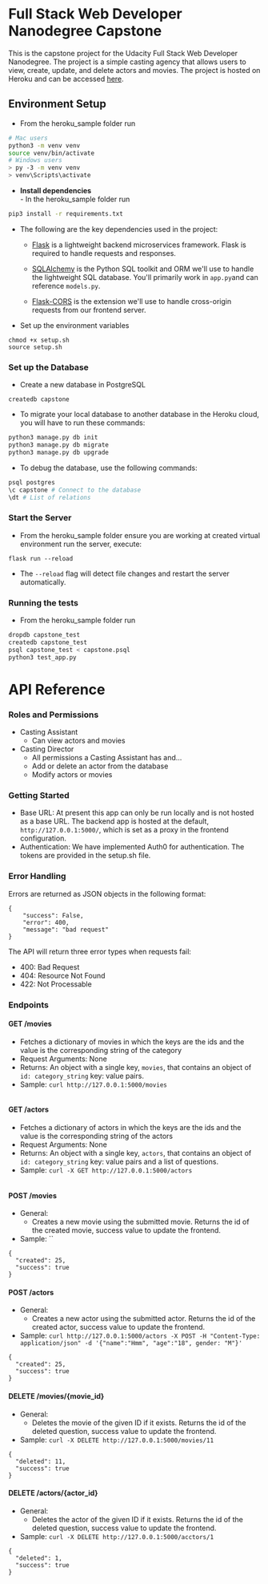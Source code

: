 # Full Stack Web Developer Nanodegree Capstone

This is the capstone project for the Udacity Full Stack Web Developer Nanodegree. The project is a simple casting agency that allows users to view, create, update, and delete actors and movies. The project is hosted on Heroku and can be accessed [here](https://fsnd-capstone-udacity.herokuapp.com/).

## Environment Setup

- From the heroku_sample folder run

```bash
# Mac users
python3 -m venv venv
source venv/bin/activate
# Windows users
> py -3 -m venv venv
> venv\Scripts\activate
```

- **Install dependencies**<br> - In the heroku_sample folder run

```bash 
pip3 install -r requirements.txt
```
- The following are the key dependencies used in the project:
    - [Flask](http://flask.pocoo.org/) is a lightweight backend microservices framework. Flask is required to handle requests and responses.

    - [SQLAlchemy](https://www.sqlalchemy.org/) is the Python SQL toolkit and ORM we'll use to handle the lightweight SQL database. You'll primarily work in `app.py`and can reference `models.py`.

    - [Flask-CORS](https://flask-cors.readthedocs.io/en/latest/#) is the extension we'll use to handle cross-origin requests from our frontend server.

- Set up the environment variables
```
chmod +x setup.sh
source setup.sh
```
### Set up the Database

- Create a new database in PostgreSQL

```
createdb capstone
```
- To migrate your local database to another database in the Heroku cloud, you will have to run these commands:
    
```bash
python3 manage.py db init
python3 manage.py db migrate
python3 manage.py db upgrade
```
- To debug the database, use the following commands:
```bash
psql postgres 
\c capstone # Connect to the database
\dt # List of relations
```

### Start the Server

- From the heroku_sample folder ensure you are working at created virtual environment run the server, execute:

```
flask run --reload
```
- The `--reload` flag will detect file changes and restart the server automatically.


### Running the tests

- From the heroku_sample folder run

```bash
dropdb capstone_test
createdb capstone_test
psql capstone_test < capstone.psql
python3 test_app.py
```

# API Reference

### Roles and Permissions
- Casting Assistant
    - Can view actors and movies
- Casting Director
    - All permissions a Casting Assistant has and…
    - Add or delete an actor from the database
    - Modify actors or movies

### Getting Started
- Base URL: At present this app can only be run locally and is not hosted as a base URL. The backend app is hosted at the default, `http://127.0.0.1:5000/`, which is set as a proxy in the frontend configuration. 
- Authentication: We have implemented Auth0 for authentication. The tokens are provided in the setup.sh file.

### Error Handling
Errors are returned as JSON objects in the following format:
```
{
    "success": False, 
    "error": 400,
    "message": "bad request"
}
```
The API will return three error types when requests fail:
- 400: Bad Request
- 404: Resource Not Found
- 422: Not Processable 

### Endpoints 
#### GET /movies

- Fetches a dictionary of movies in which the keys are the ids and the value is the corresponding string of the category
- Request Arguments: None
- Returns: An object with a single key, `movies`, that contains an object of `id: category_string` key: value pairs.
- Sample: `curl http://127.0.0.1:5000/movies`
```json

``` 
#### GET /actors
- Fetches a dictionary of actors in which the keys are the ids and the value is the corresponding string of the actors
- Request Arguments: None
- Returns: An object with a single key, `actors`, that contains an object of `id: category_string` key: value pairs and a list of questions.
- Sample: `curl -X GET http://127.0.0.1:5000/actors`
```json

```

#### POST /movies
- General:
    - Creates a new movie using the submitted movie. Returns the id of the created movie, success value to update the frontend.
- Sample: ``
```
{
  "created": 25, 
  "success": true
}
```
#### POST /actors
- General:
    - Creates a new actor using the submitted actor. Returns the id of the created actor, success value to update the frontend.
- Sample: `curl http://127.0.0.1:5000/actors -X POST -H "Content-Type: application/json" -d '{"name":"Hmm", "age":"18", gender: "M"}'`
```
{
  "created": 25, 
  "success": true
}
```
#### DELETE /movies/{movie_id}
- General:
    - Deletes the movie of the given ID if it exists. Returns the id of the deleted question, success value to update the frontend.
- Sample: `curl -X DELETE http://127.0.0.1:5000/movies/11`
```
{
  "deleted": 11, 
  "success": true
}
```

#### DELETE /actors/{actor_id}
- General:
    - Deletes the actor of the given ID if it exists. Returns the id of the deleted question, success value to update the frontend.
- Sample: `curl -X DELETE http://127.0.0.1:5000/acctors/1`
```
{
  "deleted": 1, 
  "success": true
}
```
